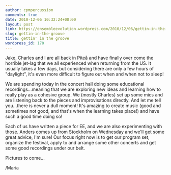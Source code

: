 ```yaml
---
author: cpmpercussion
comments: true
date: 2010-12-06 10:32:24+00:00
layout: post
link: https://ensembleevolution.wordpress.com/2010/12/06/gettin-in-the-groove/
slug: gettin-in-the-groove
title: gettin' in the groove
wordpress_id: 170
---
```


Jake, Charles and I are all back in Piteå and have finally over come the horrible jet-lag that we all experienced when returning from the US. It usually takes a few days, but considering there are only a few hours of "daylight", it's even more difficult to figure out when and when not to sleep!

We are spending today in the concert hall doing some educational recordings...meaning that we are exploring new ideas and learning how to really play as a cohesive group. We (mostly Charles) set up some mics and are listening back to the pieces and improvisations directly. And let me tell you...there is never a dull moment! It's amazing to create music (good and sometimes not good, and that's when the learning takes place!) and have such a good time doing so!

Each of us have written a piece for EE, and we are also experimenting with those. Anders comes up from Stockholm on Wednesday and we'll get some great advice, I'm sure! Our focus right now is to get our program set, organize the festival, apply to and arrange some other concerts and get some good recordings under our belt.

Pictures to come...

/Maria 
